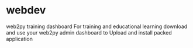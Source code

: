 # webdev
web2py training dashboard
For training and educational learning
download and use your web2py admin dashboard to Upload and install packed application
